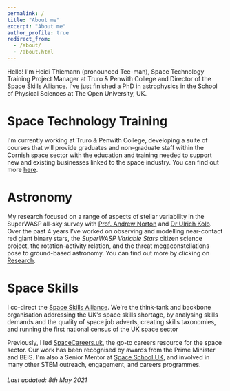 ```yaml
---
permalink: /
title: "About me"
excerpt: "About me"
author_profile: true
redirect_from: 
  - /about/
  - /about.html
---
```


Hello! I'm Heidi Thiemann (pronounced Tee-man), Space Technology Training Project Manager at Truro & Penwith College and Director of the Space Skills Alliance. I've just finished a PhD in astrophysics in the School of Physical Sciences at The Open University, UK.

Space Technology Training
======
I'm currently working at Truro & Penwith College, developing a suite of courses that will provide graduates and non-graduate staff within the Cornish space sector with the education and training needed to support new and existing businesses linked to the space industry. You can find out more [here](https://www.truro-penwith.ac.uk/latest-news/innovative-space-technology-training-project-for-cornwall-launches-on-may-4).

Astronomy
======

My research focused on a range of aspects of stellar variability in the SuperWASP all-sky survey with [Prof. Andrew Norton](http://www.open.ac.uk/people/ajn3) and [Dr Ulrich Kolb](http://www.open.ac.uk/people/uck2). Over the past 4 years I've worked on observing and modelling near-contact red giant binary stars, the _SuperWASP Variable Stars_ citizen science project, the rotation-activity relation, and the threat megaconstellations pose to ground-based astronomy. You can find out more by clicking on [Research](https://heidithiemann.github.io/research/). 


Space Skills
======

I co-direct the [Space Skills Alliance](https://spaceskills.org/). We're the think-tank and backbone organisation addressing the UK's space skills shortage, by analysing skills demands and the quality of space job adverts, creating skills taxonomies, and running the first national census of the UK space sector

Previously, I led [SpaceCareers.uk](https://spacecareers.uk/), the go-to careers resource for the space sector. Our work has been recognised by awards from the Prime Minister and BEIS. I'm also a Senior Mentor at [Space School UK](http://spaceschool.co.uk/), and involved in many other STEM outreach, engagement, and careers programmes.


###### _Last updated: 8th May 2021_ 
